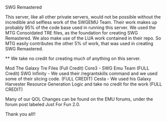 SWG Remastered

This server, like all other private servers, would not be possible without the incredible and selfless work of the SWGEMU Team. Their work makes up probably 95% of the code base used in running this server. We used the MTG Consoidated TRE files, as the foundation for creating SWG Remastered. We also make use of the LUA work contained in their repo. So MTG easily contributes the other 5% of work, that was used in creating SWG Remastered.

** We take no credit for creating much of anything on this server.

Mod The Galaxy Tre Files (Full Credit) Core3 - SWG Emu Team (FULL Credit) SWG Infinity - We used their /regrantskills command and we used some of their slicing code. (FULL CREDIT) Cesta - We used his Galaxy Harvester Resource Generation Logic and take no credit for the work (FULL CREDIT)

Many of our QOL Changes can be found on the EMU forums, under the forum post labeled Just For Fun 2.0.

Thank you all!!
